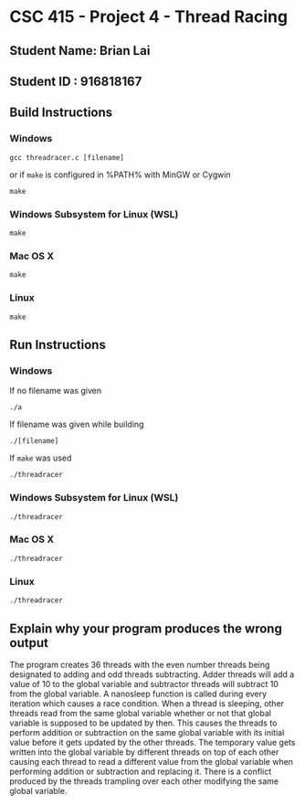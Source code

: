 # CSC 415 - Project 4 - Thread Racing

## Student Name: Brian Lai

## Student ID : 916818167

## Build Instructions
### Windows
```
gcc threadracer.c [filename]
```
or if `make` is configured in %PATH% with MinGW or Cygwin
```
make
```

### Windows Subsystem for Linux (WSL)
```
make
```

### Mac OS X
```
make
```

### Linux
```
make
```

## Run Instructions
### Windows
If no filename was given
```
./a
```
If filename was given while building
```
./[filename]
```
If `make` was used
```
./threadracer
```

### Windows Subsystem for Linux (WSL)
```
./threadracer
```

### Mac OS X
```
./threadracer
```

### Linux
```
./threadracer
```

## Explain why your program produces the wrong output
The program creates 36 threads with the even number threads being designated to adding and odd threads subtracting.
Adder threads will add a value of 10 to the global variable and subtractor threads will subtract 10 from the global variable.
A nanosleep function is called during every iteration which causes a race condition.
When a thread is sleeping, other threads read from the same global variable whether or not that global variable is supposed to be updated by then.
This causes the threads to perform addition or subtraction on the same global variable with its initial value before it gets updated by the other threads.
The temporary value gets written into the global variable by different threads on top of each other causing each thread to read a different value from the global variable when performing addition or subtraction and replacing it.
There is a conflict produced by the threads trampling over each other modifying the same global variable.
